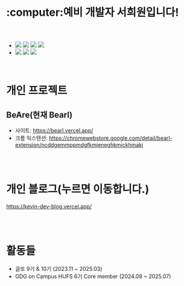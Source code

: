 <h1><p>:computer:예비 개발자 서희원입니다!</p></h1>
<br>
  <ul>
    <li>
        <img src="https://img.shields.io/badge/JavaScript-F7DF1E?style=for-the-badge&logo=JavaScript&logoColor=white">
        <img src="https://img.shields.io/badge/TypeScript-3178C6?style=for-the-badge&logo=TypeScript&logoColor=white">
        <img src="https://img.shields.io/badge/CSS3-1572B6?style=for-the-badge&logo=CSS3&logoColor=white">
        <img src="https://img.shields.io/badge/HTML5-E34F26?style=for-the-badge&logo=HTML5&logoColor=white">
    </li>
    <li>
    <img src="https://img.shields.io/badge/React-61DAFB?style=for-the-badge&logo=React&logoColor=white">
        <img src="https://img.shields.io/badge/nextjs-000000?style=for-the-badge&logo=nextdotjs&logoColor=white">
        <img src="https://img.shields.io/badge/tailwindcss-06B6D4?style=for-the-badge&logo=tailwindcss&logoColor=white">
    </li>
    

  </ul>
  <br>



  
# 개인 프로젝트

## BeAre(현재 Bearl)
- 사이트: https://bearl.vercel.app/
- 크롬 익스텐션: https://chromewebstore.google.com/detail/bearl-extension/ncddgemmppmdgfkmjeneghkmjckhmakj
  
<br>
 <br>
  
 # 개인 블로그(누르면 이동합니다.)
 https://kevin-dev-blog.vercel.app/


<br>
 <br>
 

# 활동들

- 글또 9기 & 10기 (2023.11 ~ 2025.03)
- GDG on Campus HUFS 6기 Core member (2024.08 ~ 2025.07)
